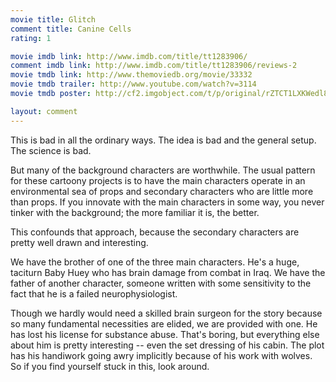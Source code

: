 ```yaml
---
movie title: Glitch
comment title: Canine Cells
rating: 1

movie imdb link: http://www.imdb.com/title/tt1283906/
comment imdb link: http://www.imdb.com/title/tt1283906/reviews-2
movie tmdb link: http://www.themoviedb.org/movie/33332
movie tmdb trailer: http://www.youtube.com/watch?v=3114
movie tmdb poster: http://cf2.imgobject.com/t/p/original/rZTCT1LXKWedl8YVFjiUMDnskq8.jpg

layout: comment
---
```


This is bad in all the ordinary ways. The idea is bad and the general setup. The science is bad.

But many of the background characters are worthwhile. The usual pattern for these cartoony projects is to have the main characters operate in an environmental sea of props and secondary characters who are little more than props. If you innovate with the main characters in some way, you never tinker with the background; the more familiar it is, the better.

This confounds that approach, because the secondary characters are pretty well drawn and interesting.

We have the brother of one of the three main characters. He's a huge, taciturn Baby Huey who has brain damage from combat in Iraq. We have the father of another character, someone written with some sensitivity to the fact that he is a failed neurophysiologist. 

Though we hardly would need a skilled brain surgeon for the story because so many fundamental necessities are elided, we are provided with one. He has lost his license for substance abuse. That's boring, but everything else about him is pretty interesting -- even the set dressing of his cabin. The plot has his handiwork going awry implicitly because of his work with wolves. So if you find yourself stuck in this, look around.
